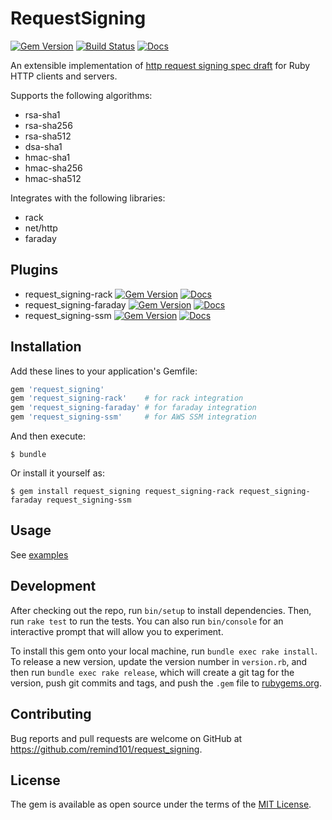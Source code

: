 # RequestSigning

[![Gem Version](https://badge.fury.io/rb/request_signing.svg)](https://badge.fury.io/rb/request_signing)
[![Build Status](https://circleci.com/gh/remind101/request_signing.png?style=shield&circle-token=b945a7d85dbfbd7ef5a1257a985dee1ff3b47015)](https://circleci.com/gh/remind101/request_signing)
[![Docs](https://img.shields.io/badge/yard-docs-blue.svg)](http://www.rubydoc.info/gems/request_signing)


An extensible implementation of [http request signing spec draft](https://tools.ietf.org/html/draft-cavage-http-signatures-08)
for Ruby HTTP clients and servers.

Supports the following algorithms:

* rsa-sha1
* rsa-sha256
* rsa-sha512
* dsa-sha1
* hmac-sha1
* hmac-sha256
* hmac-sha512

Integrates with the following libraries:

* rack
* net/http
* faraday

## Plugins

* request_signing-rack
  [![Gem Version](https://badge.fury.io/rb/request_signing.svg)](https://badge.fury.io/rb/request_signing-rack)
  [![Docs](https://img.shields.io/badge/yard-docs-blue.svg)](http://www.rubydoc.info/gems/request_signing-rack)
* request_signing-faraday
  [![Gem Version](https://badge.fury.io/rb/request_signing.svg)](https://badge.fury.io/rb/request_signing-faraday)
  [![Docs](https://img.shields.io/badge/yard-docs-blue.svg)](http://www.rubydoc.info/gems/request_signing-faraday)
* request_signing-ssm
  [![Gem Version](https://badge.fury.io/rb/request_signing.svg)](https://badge.fury.io/rb/request_signing-ssm)
  [![Docs](https://img.shields.io/badge/yard-docs-blue.svg)](http://www.rubydoc.info/gems/request_signing-ssm)

## Installation

Add these lines to your application's Gemfile:

```ruby
gem 'request_signing'
gem 'request_signing-rack'    # for rack integration
gem 'request_signing-faraday' # for faraday integration
gem 'request_signing-ssm'     # for AWS SSM integration
```

And then execute:

    $ bundle

Or install it yourself as:

    $ gem install request_signing request_signing-rack request_signing-faraday request_signing-ssm

## Usage

See [examples](./examples)

## Development

After checking out the repo, run `bin/setup` to install dependencies. Then, run `rake test` to run the tests. You can also run `bin/console` for an interactive prompt that will allow you to experiment.

To install this gem onto your local machine, run `bundle exec rake install`. To release a new version, update the version number in `version.rb`, and then run `bundle exec rake release`, which will create a git tag for the version, push git commits and tags, and push the `.gem` file to [rubygems.org](https://rubygems.org).

## Contributing

Bug reports and pull requests are welcome on GitHub at https://github.com/remind101/request_signing.


## License

The gem is available as open source under the terms of the [MIT License](http://opensource.org/licenses/MIT).

